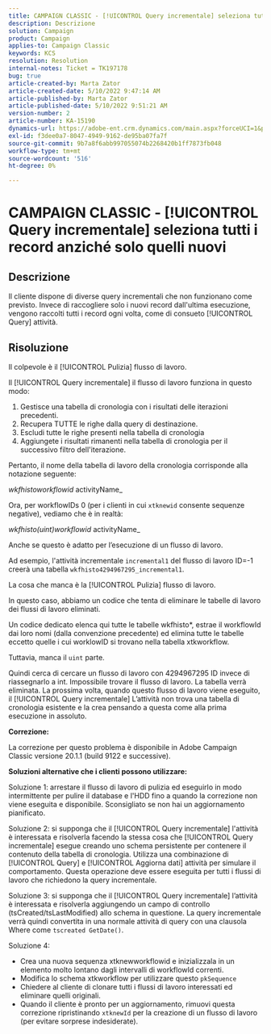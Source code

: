 ```yaml
---
title: CAMPAIGN CLASSIC - [!UICONTROL Query incrementale] seleziona tutti i record anziché solo quelli nuovi
description: Descrizione
solution: Campaign
product: Campaign
applies-to: Campaign Classic
keywords: KCS
resolution: Resolution
internal-notes: Ticket = TK197178
bug: true
article-created-by: Marta Zator
article-created-date: 5/10/2022 9:47:14 AM
article-published-by: Marta Zator
article-published-date: 5/10/2022 9:51:21 AM
version-number: 2
article-number: KA-15190
dynamics-url: https://adobe-ent.crm.dynamics.com/main.aspx?forceUCI=1&pagetype=entityrecord&etn=knowledgearticle&id=ad8bd527-46d0-ec11-a7b5-00224809c101
exl-id: f3dee0a7-8047-4949-9162-de95ba07fa7f
source-git-commit: 9b7a8f6abb997055074b2268420b1ff7873fb048
workflow-type: tm+mt
source-wordcount: '516'
ht-degree: 0%

---
```


# CAMPAIGN CLASSIC - [!UICONTROL Query incrementale] seleziona tutti i record anziché solo quelli nuovi

## Descrizione

Il cliente dispone di diverse query incrementali che non funzionano come previsto. Invece di raccogliere solo i nuovi record dall&#39;ultima esecuzione, vengono raccolti tutti i record ogni volta, come di consueto [!UICONTROL Query] attività.

## Risoluzione

Il colpevole è il [!UICONTROL Pulizia] flusso di lavoro.

Il [!UICONTROL Query incrementale] il flusso di lavoro funziona in questo modo:

1. Gestisce una tabella di cronologia con i risultati delle iterazioni precedenti.
1. Recupera TUTTE le righe dalla query di destinazione.
1. Escludi tutte le righe presenti nella tabella di cronologia
1. Aggiungete i risultati rimanenti nella tabella di cronologia per il successivo filtro dell&#39;iterazione.

Pertanto, il nome della tabella di lavoro della cronologia corrisponde alla notazione seguente:

*wkfhistoworkflowid* activityName_

Ora, per workflowIDs 0 (per i clienti in cui `xtknewid` consente sequenze negative), vediamo che è in realtà:

*wkfhisto(uint)workflowid* activityName_

Anche se questo è adatto per l’esecuzione di un flusso di lavoro.

Ad esempio, l&#39;attività incrementale `incremental1` del flusso di lavoro ID=-1 creerà una tabella `wkfhisto4294967295_incremental1`.

La cosa che manca è la [!UICONTROL Pulizia] flusso di lavoro.

In questo caso, abbiamo un codice che tenta di eliminare le tabelle di lavoro dei flussi di lavoro eliminati.

Un codice dedicato elenca qui tutte le tabelle wkfhisto\*, estrae il workflowId dai loro nomi (dalla convenzione precedente) ed elimina tutte le tabelle eccetto quelle i cui worklowID si trovano nella tabella xtkworkflow.

Tuttavia, manca il `uint` parte.

Quindi cerca di cercare un flusso di lavoro con 4294967295 ID invece di riassegnarlo a int. Impossibile trovare il flusso di lavoro. La tabella verrà eliminata. La prossima volta, quando questo flusso di lavoro viene eseguito, il [!UICONTROL Query incrementale] L’attività non trova una tabella di cronologia esistente e la crea pensando a questa come alla prima esecuzione in assoluto.

<b>Correzione:</b>

La correzione per questo problema è disponibile in Adobe Campaign Classic versione 20.1.1 (build 9122 e successive).

<b>Soluzioni alternative che i clienti possono utilizzare:</b>

Soluzione 1: arrestare il flusso di lavoro di pulizia ed eseguirlo in modo intermittente per pulire il database e l&#39;HDD fino a quando la correzione non viene eseguita e disponibile. Sconsigliato se non hai un aggiornamento pianificato.

Soluzione 2: si supponga che il [!UICONTROL Query incrementale] l&#39;attività è interessata e risolverla facendo la stessa cosa che [!UICONTROL Query incrementale] esegue creando uno schema persistente per contenere il contenuto della tabella di cronologia. Utilizza una combinazione di [!UICONTROL Query] e [!UICONTROL Aggiorna dati] attività per simulare il comportamento. Questa operazione deve essere eseguita per tutti i flussi di lavoro che richiedono la query incrementale.

Soluzione 3: si supponga che il [!UICONTROL Query incrementale] l’attività è interessata e risolverla aggiungendo un campo di controllo (tsCreated/tsLastModified) allo schema in questione. La query incrementale verrà quindi convertita in una normale attività di query con una clausola Where come `tscreated GetDate()`.

Soluzione 4:

- Crea una nuova sequenza xtknewworkflowid e inizializzala in un elemento molto lontano dagli intervalli di workflowId correnti.
- Modifica lo schema xtkworkflow per utilizzare questo `pkSequence`
- Chiedere al cliente di clonare tutti i flussi di lavoro interessati ed eliminare quelli originali.
- Quando il cliente è pronto per un aggiornamento, rimuovi questa correzione ripristinando `xtknewId` per la creazione di un flusso di lavoro (per evitare sorprese indesiderate).
